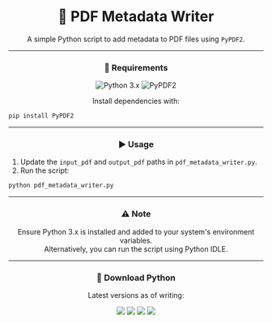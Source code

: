 <div align="center">
    <h1>📄 PDF Metadata Writer</h1>
    <p>A simple Python script to add metadata to PDF files using <code>PyPDF2</code>.</p>
</div>

<hr>

<div align="center">
    <h3>🧰 Requirements</h3>
    <p>
        <img alt="Python 3.x" src="https://img.shields.io/badge/Python-3.x-blue?style=for-the-badge&logo=python">
        <img alt="PyPDF2" src="https://img.shields.io/badge/PyPDF2-Library-yellow?style=for-the-badge&logo=adobeacrobatreader">
    </p>
    <p>Install dependencies with:</p>
</div>

```bash
pip install PyPDF2
````

<hr>

<div align="center">
    <h3>▶️ Usage</h3>
    <ol align="left">
        <li>Update the <code>input_pdf</code> and <code>output_pdf</code> paths in <code>pdf_metadata_writer.py</code>.</li>
        <li>Run the script:</li>
    </ol>
</div>

```bash
python pdf_metadata_writer.py
```

<hr>

<div align="center">
    <h3>⚠️ Note</h3>
    <p>
        Ensure Python 3.x is installed and added to your system's environment variables.
        <br>
        Alternatively, you can run the script using Python IDLE.
    </p>
</div>

<hr>

<div align="center">
    <h3>🔗 Download Python</h3>
    <p>Latest versions as of writing:</p>
    <p align="center">
        <a href="https://www.python.org/downloads/windows/"><img src="https://img.shields.io/badge/Windows-Download-blue?style=for-the-badge&logo=windows&logoColor=white"/></a>
        <a href="https://www.python.org/downloads/source/"><img src="https://img.shields.io/badge/Linux-Source-green?style=for-the-badge&logo=linux&logoColor=white"/></a>
        <a href="https://www.python.org/downloads/macos/"><img src="https://img.shields.io/badge/MacOS-Download-grey?style=for-the-badge&logo=apple&logoColor=white"/></a>
        <a href="https://www.python.org/download/other/"><img src="https://img.shields.io/badge/Others-Download-orange?style=for-the-badge&logo=python&logoColor=white"/></a>
    </p>
</div>
